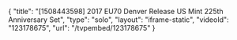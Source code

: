 {
    "title": "[1508443598] 2017 EU70 Denver Release US Mint 225th Anniversary Set",
    "type": "solo",
    "layout": "iframe-static",
    "videoId": "123178675",
    "url": "\/tvpembed\/123178675"
}